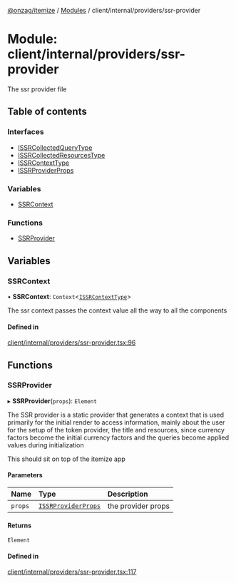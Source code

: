 [@onzag/itemize](../README.md) / [Modules](../modules.md) / client/internal/providers/ssr-provider

# Module: client/internal/providers/ssr-provider

The ssr provider file

## Table of contents

### Interfaces

- [ISSRCollectedQueryType](../interfaces/client_internal_providers_ssr_provider.ISSRCollectedQueryType.md)
- [ISSRCollectedResourcesType](../interfaces/client_internal_providers_ssr_provider.ISSRCollectedResourcesType.md)
- [ISSRContextType](../interfaces/client_internal_providers_ssr_provider.ISSRContextType.md)
- [ISSRProviderProps](../interfaces/client_internal_providers_ssr_provider.ISSRProviderProps.md)

### Variables

- [SSRContext](client_internal_providers_ssr_provider.md#ssrcontext)

### Functions

- [SSRProvider](client_internal_providers_ssr_provider.md#ssrprovider)

## Variables

### SSRContext

• **SSRContext**: `Context`<[`ISSRContextType`](../interfaces/client_internal_providers_ssr_provider.ISSRContextType.md)\>

The ssr context passes the context value all the way to all the components

#### Defined in

[client/internal/providers/ssr-provider.tsx:96](https://github.com/onzag/itemize/blob/f2f29986/client/internal/providers/ssr-provider.tsx#L96)

## Functions

### SSRProvider

▸ **SSRProvider**(`props`): `Element`

The SSR provider is a static provider that generates a context that is used
primarily for the initial render to access information, mainly about the user
for the setup of the token provider, the title and resources, since currency
factors become the initial currency factors and the queries become applied
values during initialization

This should sit on top of the itemize app

#### Parameters

| Name | Type | Description |
| :------ | :------ | :------ |
| `props` | [`ISSRProviderProps`](../interfaces/client_internal_providers_ssr_provider.ISSRProviderProps.md) | the provider props |

#### Returns

`Element`

#### Defined in

[client/internal/providers/ssr-provider.tsx:117](https://github.com/onzag/itemize/blob/f2f29986/client/internal/providers/ssr-provider.tsx#L117)
